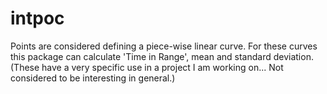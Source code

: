 intpoc
======

Points are considered defining a piece-wise linear curve. For these curves this
package can calculate 'Time in Range', mean and standard deviation. (These have
a very specific use in a project I am working on...  Not considered to be
interesting in general.)
